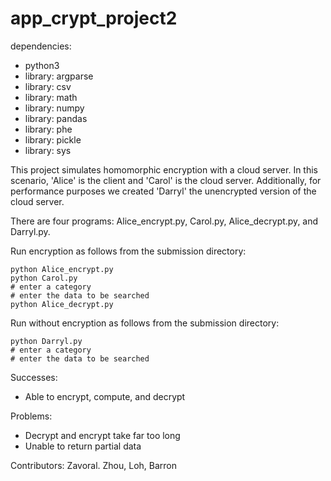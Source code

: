 # app_crypt_project2

dependencies:
- python3
- library: argparse
- library: csv
- library: math
- library: numpy
- library: pandas
- library: phe
- library: pickle
- library: sys

This project simulates homomorphic encryption with a cloud server. In this scenario, 'Alice' is the client and 'Carol' is the cloud server. Additionally, for performance purposes we created 'Darryl' the unencrypted version of the cloud server.

There are four programs: Alice_encrypt.py, Carol.py, Alice_decrypt.py, and Darryl.py.

Run encryption as follows from the submission directory:
```
python Alice_encrypt.py
python Carol.py
# enter a category
# enter the data to be searched
python Alice_decrypt.py
```

Run without encryption as follows from the submission directory:
```
python Darryl.py
# enter a category
# enter the data to be searched
```

Successes:
- Able to encrypt, compute, and decrypt

Problems:
- Decrypt and encrypt take far too long
- Unable to return partial data

Contributors: Zavoral. Zhou, Loh, Barron